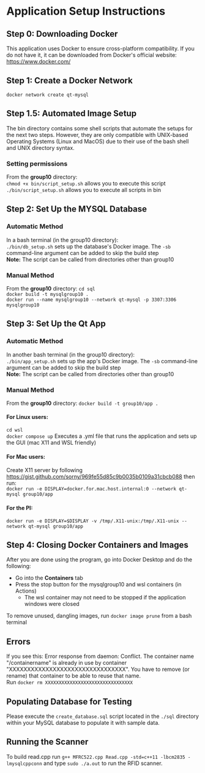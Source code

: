 # Application Setup Instructions

## Step 0: Downloading Docker

This application uses Docker to ensure cross-platform compatibility.
If you do not have it, it can be downloaded from Docker's official website: https://www.docker.com/

## Step 1: Create a Docker Network

`docker network create qt-mysql`

## Step 1.5: Automated Image Setup

The bin directory contains some shell scripts that automate the setups for the next two steps. However, they are only compatible with UNIX-based Operating Systems (Linux and MacOS) due to their use of the bash shell and UNIX directory syntax.

### Setting permissions

From the **group10** directory: \
`chmod +x bin/script_setup.sh` allows you to execute this script \
`./bin/script_setup.sh` allows you to execute all scripts in bin

## Step 2: Set Up the MYSQL Database

### Automatic Method

In a bash terminal (in the group10 directory): \
`./bin/db_setup.sh` sets up the database's Docker image. The `-sb` command-line argument can be added to skip the build step \
**Note:** The script can be called from directories other than group10

### Manual Method

From the **group10** directory:
`cd sql` \
`docker build -t mysqlgroup10 .` \
`docker run --name mysqlgroup10 --network qt-mysql -p 3307:3306 mysqlgroup10`

## Step 3: Set Up the Qt App

### Automatic Method

In another bash terminal (in the group10 directory): \
`./bin/app_setup.sh` sets up the app's Docker image. The `-sb` command-line argument can be added to skip the build step \
**Note:** The script can be called from directories other than group10

### Manual Method

From the **group10** directory:
`docker build -t group10/app .`

#### For Linux users:

`cd wsl` \
`docker compose up` Executes a .yml file that runs the application and sets up the GUI (mac X11 and WSL friendly)

#### For Mac users:

Create X11 server by following https://gist.github.com/sorny/969fe55d85c9b0035b0109a31cbcb088 then run: \
`docker run -e DISPLAY=docker.for.mac.host.internal:0 --network qt-mysql group10/app`

#### For the PI:

`docker run -e DISPLAY=$DISPLAY -v /tmp/.X11-unix:/tmp/.X11-unix --network qt-mysql group10/app`

## Step 4: Closing Docker Containers and Images

After you are done using the program, go into Docker Desktop and do the following:

- Go into the **Containers** tab
- Press the stop button for the mysqlgroup10 and wsl containers (in Actions)
  - The wsl container may not need to be stopped if the application windows were closed

To remove unused, dangling images, run `docker image prune` from a bash terminal

## Errors

If you see this:
Error response from daemon: Conflict. The container name "/containername" is already in use by container "XXXXXXXXXXXXXXXXXXXXXXXXXXXXXXXX". You have to remove (or rename) that container to be able to reuse that name. \
Run
`docker rm XXXXXXXXXXXXXXXXXXXXXXXXXXXXXXXX`

## Populating Database for Testing

Please execute the `create_database.sql` script located in the `./sql` directory within your MySQL database to populate it with sample data.

## Running the Scanner

To build read.cpp run `g++ MFRC522.cpp Read.cpp -std=c++11 -lbcm2835 -lmysqlcppconn` and type `sudo ./a.out` to run the RFID scanner.
